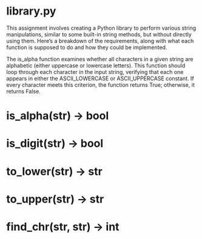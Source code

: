 # library.py

This assignment involves creating a Python library to perform various string manipulations, similar to some built-in string methods, but without directly using them. Here’s a breakdown of the requirements, along with what each function is supposed to do and how they could be implemented.

The is_alpha function examines whether all characters in a given string are alphabetic (either uppercase or lowercase letters). This function should loop through each character in the input string, verifying that each one appears in either the ASCII_LOWERCASE or ASCII_UPPERCASE constant. If every character meets this criterion, the function returns True; otherwise, it returns False.

# is_alpha(str) -> bool

# is_digit(str) -> bool

# to_lower(str) -> str

# to_upper(str) -> str

# find_chr(str, str) -> int
